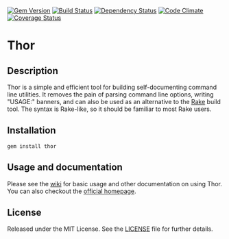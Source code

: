 [![Gem Version](https://badge.fury.io/rb/thor.png)](https://rubygems.org/gems/thor)
[![Build Status](https://secure.travis-ci.org/wycats/thor.png?branch=master)](http://travis-ci.org/wycats/thor)
[![Dependency Status](https://gemnasium.com/wycats/thor.png?travis)](https://gemnasium.com/wycats/thor)
[![Code Climate](https://codeclimate.com/github/wycats/thor.png)](https://codeclimate.com/github/wycats/thor)
[![Coverage Status](https://coveralls.io/repos/wycats/thor/badge.png?branch=master)](https://coveralls.io/r/wycats/thor)

Thor
====

Description
-----------
Thor is a simple and efficient tool for building self-documenting command line
utilities.  It removes the pain of parsing command line options, writing
"USAGE:" banners, and can also be used as an alternative to the [Rake][rake]
build tool.  The syntax is Rake-like, so it should be familiar to most Rake
users.

[rake]: https://github.com/jimweirich/rake

Installation
------------
    gem install thor

Usage and documentation
-----------------------
Please see the [wiki][] for basic usage and other documentation on using Thor. You can also checkout the [official homepage][homepage].

[wiki]: https://github.com/wycats/thor/wiki
[homepage]: http://whatisthor.com/

License
-------
Released under the MIT License.  See the [LICENSE][] file for further details.

[license]: LICENSE.md
